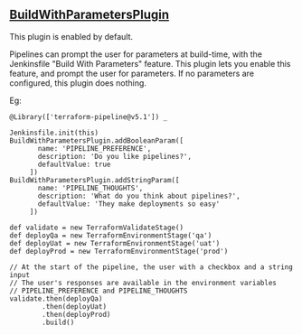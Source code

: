 ## [BuildWithParametersPlugin](../src/BuildWithParametersPlugin.groovy)

This plugin is enabled by default.

Pipelines can prompt the user for parameters at build-time, with the Jenkinsfile "Build With Parameters" feature.  This plugin lets you enable this feature, and prompt the user for parameters.  If no parameters are configured, this plugin does nothing.

Eg:

```
@Library(['terraform-pipeline@v5.1']) _

Jenkinsfile.init(this)
BuildWithParametersPlugin.addBooleanParam([
       name: 'PIPELINE_PREFERENCE',
       description: 'Do you like pipelines?',
       defaultValue: true
     ])
BuildWithParametersPlugin.addStringParam([
       name: 'PIPELINE_THOUGHTS',
       description: 'What do you think about pipelines?',
       defaultValue: 'They make deployments so easy'
     ])

def validate = new TerraformValidateStage()
def deployQa = new TerraformEnvironmentStage('qa')
def deployUat = new TerraformEnvironmentStage('uat')
def deployProd = new TerraformEnvironmentStage('prod')

// At the start of the pipeline, the user with a checkbox and a string input
// The user's responses are available in the environment variables
// PIPELINE_PREFERENCE and PIPELINE_THOUGHTS
validate.then(deployQa)
        .then(deployUat)
        .then(deployProd)
        .build()
```
